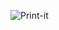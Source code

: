 ![Print-it](https://github.com/Jmini00/Projet-Print-it/assets/141427289/83804e00-d41d-49b7-857f-8f7eb82bb006)
